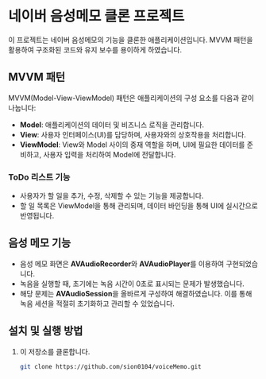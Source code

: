 # 네이버 음성메모 클론 프로젝트

이 프로젝트는 네이버 음성메모의 기능을 클론한 애플리케이션입니다. MVVM 패턴을 활용하여 구조화된 코드와 유지 보수를 용이하게 하였습니다.

## MVVM 패턴

MVVM(Model-View-ViewModel) 패턴은 애플리케이션의 구성 요소를 다음과 같이 나눕니다:

- **Model**: 애플리케이션의 데이터 및 비즈니스 로직을 관리합니다.
- **View**: 사용자 인터페이스(UI)를 담당하며, 사용자와의 상호작용을 처리합니다.
- **ViewModel**: View와 Model 사이의 중재 역할을 하며, UI에 필요한 데이터를 준비하고, 사용자 입력을 처리하여 Model에 전달합니다.

### ToDo 리스트 기능

- 사용자가 할 일을 추가, 수정, 삭제할 수 있는 기능을 제공합니다.
- 할 일 목록은 ViewModel을 통해 관리되며, 데이터 바인딩을 통해 UI에 실시간으로 반영됩니다.

## 음성 메모 기능

- 음성 메모 화면은 **AVAudioRecorder**와 **AVAudioPlayer**를 이용하여 구현되었습니다.
- 녹음을 실행할 때, 초기에는 녹음 시간이 0초로 표시되는 문제가 발생했습니다.
- 해당 문제는 **AVAudioSession**을 올바르게 구성하여 해결하였습니다. 이를 통해 녹음 세션을 적절히 초기화하고 관리할 수 있었습니다.

## 설치 및 실행 방법

1. 이 저장소를 클론합니다.
   ```bash
   git clone https://github.com/sion0104/voiceMemo.git
   ```

